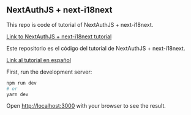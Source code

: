 ## NextAuthJS + next-i18next

This repo is code of tutorial of NextAuthJS + next-i18next.

[Link to NextAuthJS + next-i18next tutorial](https://dev.to/angelalexqc/using-next-i18next-nextauthjs-in-the-same-nextjs-app-5k5)

Este repositorio es el código del tutorial de NextAuthJS + next-i18next.

[Link al tutorial en español](https://dev.to/angelalexqc/usar-next-i18next-nextauthjs-en-la-misma-aplicacion-de-nextjs-123b)



First, run the development server:

```bash
npm run dev
# or
yarn dev
```

Open [http://localhost:3000](http://localhost:3000) with your browser to see the result.